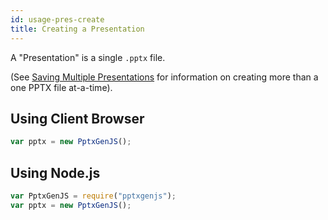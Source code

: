 ```yaml
---
id: usage-pres-create
title: Creating a Presentation
---
```

A "Presentation" is a single `.pptx` file.

(See [Saving Multiple Presentations](/PptxGenJS/docs/usage-saving.html#saving-multiple-presentations) for information
on creating more than a one PPTX file at-a-time).

## Using Client Browser
```javascript
var pptx = new PptxGenJS();
```

## Using Node.js
```javascript
var PptxGenJS = require("pptxgenjs");
var pptx = new PptxGenJS();
```
